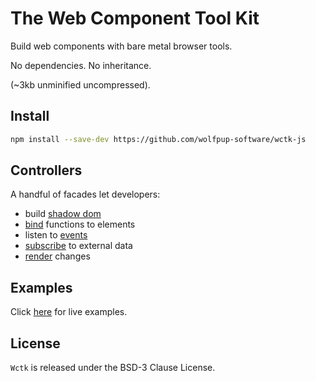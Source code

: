# The Web Component Tool Kit

Build web components with bare metal browser tools.

No dependencies. No inheritance.

(~3kb unminified uncompressed).

## Install

```bash
npm install --save-dev https://github.com/wolfpup-software/wctk-js
```

## Controllers

A handful of facades let developers:

- build [shadow dom](./docs/wc.md)
- [bind](./docs/bind.md) functions to elements
- listen to [events](./docs/events.md)
- [subscribe](./docs/subscription.md) to external data
- [render](./docs/render.md) changes

## Examples

Click [here](https://wolfpup-software.github.io/wctk-js/examples/) for live examples.

## License

`Wctk` is released under the BSD-3 Clause License.
